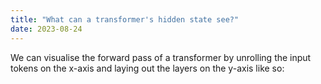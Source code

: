 ```yaml
---
title: "What can a transformer's hidden state see?"
date: 2023-08-24
---
```


We can visualise the forward pass of a transformer by unrolling the input tokens on the x-axis and laying out the layers on the y-axis like so:
